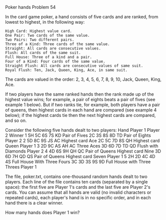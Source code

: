 Poker hands
Problem 54

In the card game poker, a hand consists of five cards and are ranked, from lowest to highest, in the following way:

    High Card: Highest value card.
    One Pair: Two cards of the same value.
    Two Pairs: Two different pairs.
    Three of a Kind: Three cards of the same value.
    Straight: All cards are consecutive values.
    Flush: All cards of the same suit.
    Full House: Three of a kind and a pair.
    Four of a Kind: Four cards of the same value.
    Straight Flush: All cards are consecutive values of same suit.
    Royal Flush: Ten, Jack, Queen, King, Ace, in same suit.

The cards are valued in the order:
2, 3, 4, 5, 6, 7, 8, 9, 10, Jack, Queen, King, Ace.

If two players have the same ranked hands then the rank made up of the highest value wins; for example, a pair of eights beats a pair of fives (see example 1 below). But if two ranks tie, for example, both players have a pair of queens, then highest cards in each hand are compared (see example 4 below); if the highest cards tie then the next highest cards are compared, and so on.

Consider the following five hands dealt to two players:
Hand        Player 1        Player 2        Winner
1       5H 5C 6S 7S KD
Pair of Fives
        2C 3S 8S 8D TD
Pair of Eights
        Player 2
2       5D 8C 9S JS AC
Highest card Ace
        2C 5C 7D 8S QH
Highest card Queen
        Player 1
3       2D 9C AS AH AC
Three Aces
        3D 6D 7D TD QD
Flush with Diamonds
        Player 2
4       4D 6S 9H QH QC
Pair of Queens
Highest card Nine
        3D 6D 7H QD QS
Pair of Queens
Highest card Seven
        Player 1
5       2H 2D 4C 4D 4S
Full House
With Three Fours
        3C 3D 3S 9S 9D
Full House
with Three Threes
        Player 1

The file, poker.txt, contains one-thousand random hands dealt to two players. Each line of the file contains ten cards (separated by a single space): the first five are Player 1's cards and the last five are Player 2's cards. You can assume that all hands are valid (no invalid characters or repeated cards), each player's hand is in no specific order, and in each hand there is a clear winner.

How many hands does Player 1 win?
